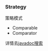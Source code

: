 ### Strategy

策略模式

- Comparable
- Comparator

详情去[javadoc搜索](https://docs.oracle.com/javase/8/docs/technotes/tools/windows/javadoc.html)


